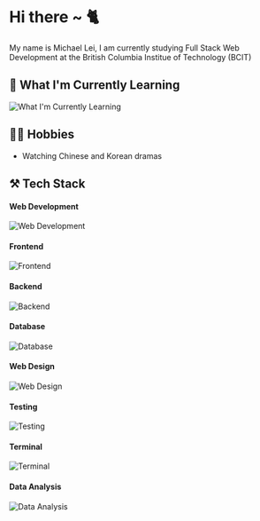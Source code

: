 # Hi there ~ 🐈
My name is Michael Lei, I am currently studying Full Stack Web Development at the British Columbia Institue of Technology (BCIT)

## 🤯 What I'm Currently Learning
![What I'm Currently Learning](https://skillicons.dev/icons?i=nextjs,cs,dotnet,php,postgres,solid,svelte,deno,tauri)

## 👨‍💻 Hobbies
- Watching Chinese and Korean dramas

## ⚒️ Tech Stack
#### Web Development
![Web Development](https://skillicons.dev/icons?i=html,css,javascript,ts,vite)
#### Frontend
![Frontend](https://skillicons.dev/icons?i=react,redux,tailwind,styledcomponents,bootstrap,sass)
#### Backend
![Backend](https://skillicons.dev/icons?i=nodejs,express,pug)
#### Database
![Database](https://skillicons.dev/icons?i=mysql,prisma,planetscale,redis,mongodb)
#### Web Design
![Web Design](https://skillicons.dev/icons?i=ps,ai,figma)
#### Testing
![Testing](https://skillicons.dev/icons?i=jest)
#### Terminal
![Terminal](https://skillicons.dev/icons?i=bash,powershell)
#### Data Analysis
![Data Analysis](https://skillicons.dev/icons?i=py,r)


<!--
**michaeleii/michaeleii** is a ✨ _special_ ✨ repository because its `README.md` (this file) appears on your GitHub profile.

Here are some ideas to get you started:

- 🔭 I’m currently working on ...
- 🌱 I’m currently learning ...
- 👯 I’m looking to collaborate on ...
- 🤔 I’m looking for help with ...
- 💬 Ask me about ...
- 📫 How to reach me: ...
- 😄 Pronouns: ...
- ⚡ Fun fact: ...
-->

